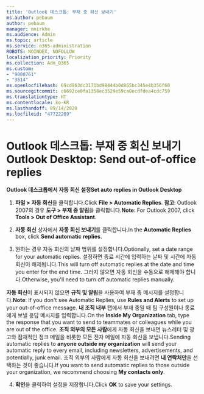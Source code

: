 ```yaml
---
title: 'Outlook 데스크톱: 부재 중 회신 보내기'
ms.author: pebaum
author: pebaum
manager: mnirkhe
ms.audience: Admin
ms.topic: article
ms.service: o365-administration
ROBOTS: NOINDEX, NOFOLLOW
localization_priority: Priority
ms.collection: Adm_O365
ms.custom:
- "9000761"
- "3514"
ms.openlocfilehash: 69cd963dc3171bd98444b0d865bc345e4b356f60
ms.sourcegitcommit: c6692ce0fa1358ec3529e59ca0ecdfdea4cdc759
ms.translationtype: HT
ms.contentlocale: ko-KR
ms.lasthandoff: 09/14/2020
ms.locfileid: "47722209"
---
```

# <a name="outlook-desktop-send-out-of-office-replies"></a><span data-ttu-id="f7b3b-102">Outlook 데스크톱: 부재 중 회신 보내기</span><span class="sxs-lookup"><span data-stu-id="f7b3b-102">Outlook Desktop: Send out-of-office replies</span></span>

<span data-ttu-id="f7b3b-103">**Outlook 데스크톱에서 자동 회신 설정**</span><span class="sxs-lookup"><span data-stu-id="f7b3b-103">**Set auto replies in Outlook Desktop**</span></span>

1. <span data-ttu-id="f7b3b-104">**파일 > 자동 회신**을 클릭합니다.</span><span class="sxs-lookup"><span data-stu-id="f7b3b-104">Click **File > Automatic Replies**.</span></span> <span data-ttu-id="f7b3b-105">**참고**: Outlook 2007의 경우 **도구 > 부재 중 알림**을 클릭합니다.</span><span class="sxs-lookup"><span data-stu-id="f7b3b-105">**Note**: For Outlook 2007, click **Tools > Out of Office Assistant**.</span></span>

2. <span data-ttu-id="f7b3b-106">**자동 회신** 상자에서 **자동 회신 보내기**를 클릭합니다.</span><span class="sxs-lookup"><span data-stu-id="f7b3b-106">In the **Automatic Replies** box, click **Send automatic replies**.</span></span>

3. <span data-ttu-id="f7b3b-107">원하는 경우 자동 회신의 날짜 범위를 설정합니다.</span><span class="sxs-lookup"><span data-stu-id="f7b3b-107">Optionally, set a date range for your automatic replies.</span></span> <span data-ttu-id="f7b3b-108">설정하면 종료 시간에 입력하는 날짜 및 시간에 자동 회신이 해제됩니다.</span><span class="sxs-lookup"><span data-stu-id="f7b3b-108">This will turn off automatic replies at the date and time you enter for the end time.</span></span> <span data-ttu-id="f7b3b-109">그러지 않으면 자동 회신을 수동으로 해제해야 합니다.</span><span class="sxs-lookup"><span data-stu-id="f7b3b-109">Otherwise, you'll need to turn off automatic replies manually.</span></span>

<span data-ttu-id="f7b3b-110">**자동 회신**이 표시되지 않으면 **규칙 및 알림**을 사용하여 부재 중 메시지를 설정합니다.</span><span class="sxs-lookup"><span data-stu-id="f7b3b-110">**Note**: If you don't see Automatic Replies, use **Rules and Alerts** to set up your out-of-office message.</span></span> <span data-ttu-id="f7b3b-111">**내 조직 내부** 탭에서 부재 중일 때 팀 구성원이나 동료에게 보낼 응답 메시지를 입력합니다.</span><span class="sxs-lookup"><span data-stu-id="f7b3b-111">On the **Inside My Organization** tab, type the response that you want to send to teammates or colleagues while you are out of the office.</span></span> <span data-ttu-id="f7b3b-112">**조직 외부의 모든 사람**에게 자동 회신을 보내면 뉴스레터 및 광고와 잠재적인 정크 메일을 비롯한 모든 전자 메일에 자동 회신을 보냅니다.</span><span class="sxs-lookup"><span data-stu-id="f7b3b-112">Sending automatic replies to **anyone outside my organization** will send your automatic reply to every email, including newsletters, advertisements, and potentially, junk email.</span></span> <span data-ttu-id="f7b3b-113">조직 외부의 사람에게 자동 회신을 보내려면 **내 연락처만**을 선택하는 것이 좋습니다.</span><span class="sxs-lookup"><span data-stu-id="f7b3b-113">If you want to send automatic replies to those outside your organization, we recommend choosing **My contacts only**.</span></span>

4. <span data-ttu-id="f7b3b-114">**확인**을 클릭하여 설정을 저장합니다.</span><span class="sxs-lookup"><span data-stu-id="f7b3b-114">Click **OK** to save your settings.</span></span>
